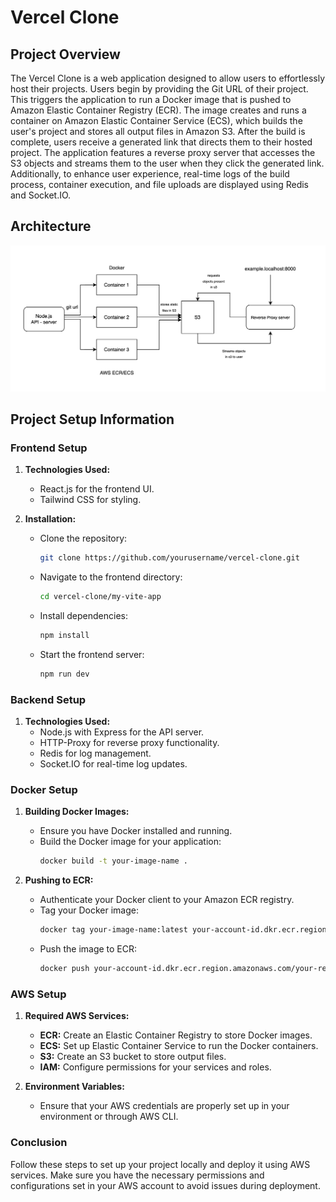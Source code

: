 # Vercel Clone

## Project Overview
The Vercel Clone is a web application designed to allow users to effortlessly host their projects. Users begin by providing the Git URL of their project. This triggers the application to run a Docker image that is pushed to Amazon Elastic Container Registry (ECR). The image creates and runs a container on Amazon Elastic Container Service (ECS), which builds the user's project and stores all output files in Amazon S3. After the build is complete, users receive a generated link that directs them to their hosted project. The application features a reverse proxy server that accesses the S3 objects and streams them to the user when they click the generated link. Additionally, to enhance user experience, real-time logs of the build process, container execution, and file uploads are displayed using Redis and Socket.IO.

## Architecture
![Architecture Diagram](static/architecture-diagram.png)

## Project Setup Information

### Frontend Setup
1. **Technologies Used:**  
   - React.js for the frontend UI.
   - Tailwind CSS for styling.

2. **Installation:**
   - Clone the repository:
     ```bash
     git clone https://github.com/yourusername/vercel-clone.git
     ```
   - Navigate to the frontend directory:
     ```bash
     cd vercel-clone/my-vite-app
     ```
   - Install dependencies:
     ```bash
     npm install
     ```
   - Start the frontend server:
     ```bash
     npm run dev
     ```

### Backend Setup
1. **Technologies Used:**  
   - Node.js with Express for the API server.
   - HTTP-Proxy for reverse proxy functionality.
   - Redis for log management.
   - Socket.IO for real-time log updates.

### Docker Setup
1. **Building Docker Images:**
   - Ensure you have Docker installed and running.
   - Build the Docker image for your application:
     ```bash
     docker build -t your-image-name .
     ```

2. **Pushing to ECR:**
   - Authenticate your Docker client to your Amazon ECR registry.
   - Tag your Docker image:
     ```bash
     docker tag your-image-name:latest your-account-id.dkr.ecr.region.amazonaws.com/your-repository:latest
     ```
   - Push the image to ECR:
     ```bash
     docker push your-account-id.dkr.ecr.region.amazonaws.com/your-repository:latest
     ```

### AWS Setup
1. **Required AWS Services:**
   - **ECR:** Create an Elastic Container Registry to store Docker images.
   - **ECS:** Set up Elastic Container Service to run the Docker containers.
   - **S3:** Create an S3 bucket to store output files.
   - **IAM:** Configure permissions for your services and roles.

2. **Environment Variables:**
   - Ensure that your AWS credentials are properly set up in your environment or through AWS CLI.

### Conclusion
Follow these steps to set up your project locally and deploy it using AWS services. Make sure you have the necessary permissions and configurations set in your AWS account to avoid issues during deployment.

